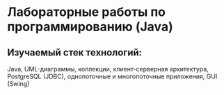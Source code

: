# Лабораторные работы по программированию (Java)

## Изучаемый стек технологий:

Java, UML-диаграммы, коллекции, клиент-серверная архитектура, PostgreSQL (JDBC), однопоточные и многопоточные приложения, GUI (Swing) 

